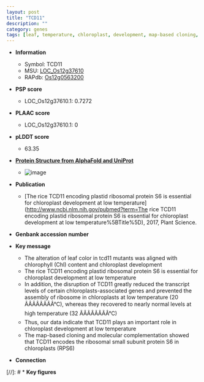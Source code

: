 ```yaml
---
layout: post
title: "TCD11"
description: ""
category: genes
tags: [leaf, temperature, chloroplast, development, map-based cloning, chloroplast development]
---
```


* **Information**  
    + Symbol: TCD11  
    + MSU: [LOC_Os12g37610](http://rice.plantbiology.msu.edu/cgi-bin/ORF_infopage.cgi?orf=LOC_Os12g37610)  
    + RAPdb: [Os12g0563200](http://rapdb.dna.affrc.go.jp/viewer/gbrowse_details/irgsp1?name=Os12g0563200)  

* **PSP score**  
    + LOC_Os12g37610.1: 0.7272 

* **PLAAC score**  
    + LOC_Os12g37610.1: 0 

* **pLDDT score**
    + 63.35

* **[Protein Structure from AlphaFold and UniProt](https://www.uniprot.org/uniprotkb/Q2QNJ6/entry#structure)**
    + ![image](https://ricepsp.github.io/images/Q2/AF-Q2QNJ6-F1.png)

* **Publication**  
    + [The rice TCD11 encoding plastid ribosomal protein S6 is essential for chloroplast development at low temperature](http://www.ncbi.nlm.nih.gov/pubmed?term=The rice TCD11 encoding plastid ribosomal protein S6 is essential for chloroplast development at low temperature%5BTitle%5D), 2017, Plant Science.

* **Genbank accession number**  

* **Key message**  
    + The alteration of leaf color in tcd11 mutants was aligned with chlorophyll (Chl) content and chloroplast development
    + The rice TCD11 encoding plastid ribosomal protein S6 is essential for chloroplast development at low temperature
    + In addition, the disruption of TCD11 greatly reduced the transcript levels of certain chloroplasts-associated genes and prevented the assembly of ribosome in chloroplasts at low temperature (20 ÃÂÃÂÃÂÃÂ°C), whereas they recovered to nearly normal levels at high temperature (32 ÃÂÃÂÃÂÃÂ°C)
    + Thus, our data indicate that TCD11 plays an important role in chloroplast development at low temperature
    + The map-based cloning and molecular complementation showed that TCD11 encodes the ribosomal small subunit protein S6 in chloroplasts (RPS6)

* **Connection**  

[//]: # * **Key figures**  


